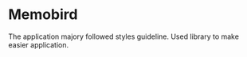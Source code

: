 # Memobird
The application majory followed styles guideline.
Used library to make easier application.

